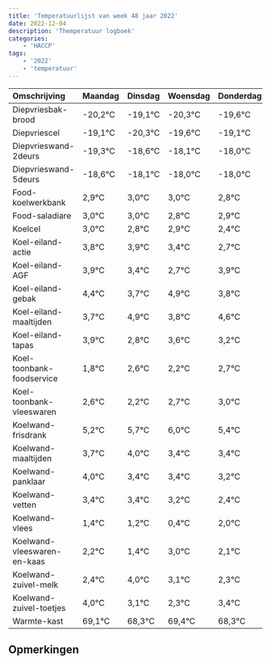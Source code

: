 ```yaml
---
title: 'Temperatuurlijst van week 48 jaar 2022'
date: 2022-12-04
description: 'Themperatuur logboek'
categories:
    - 'HACCP'
tags:
    - '2022'
    - 'temperatuur'
---
```

|Omschrijving|Maandag|Dinsdag|Woensdag|Donderdag|Vrijdag|Zaterdag|Zondag|
|:---|:---|:---|:---|:---|:---|:---|:---|
|Diepvriesbak-brood|-20,2°C|-19,1°C|-20,3°C|-19,6°C|-19,1°C|-19,0°C|-19,0°C|
|Diepvriescel|-19,1°C|-20,3°C|-19,6°C|-19,1°C|-19,0°C|-19,0°C|-19,2°C|
|Diepvrieswand-2deurs|-19,3°C|-18,6°C|-18,1°C|-18,0°C|-18,0°C|-18,2°C|-18,1°C|
|Diepvrieswand-5deurs|-18,6°C|-18,1°C|-18,0°C|-18,0°C|-18,2°C|-18,1°C|-18,6°C|
|Food-koelwerkbank|2,9°C|3,0°C|3,0°C|2,8°C|2,9°C|2,4°C|1,7°C|
|Food-saladiare|3,0°C|3,0°C|2,8°C|2,9°C|2,4°C|1,7°C|2,9°C|
|Koelcel|3,0°C|2,8°C|2,9°C|2,4°C|1,7°C|2,9°C|1,8°C|
|Koel-eiland-actie|3,8°C|3,9°C|3,4°C|2,7°C|3,9°C|2,8°C|3,6°C|
|Koel-eiland-AGF|3,9°C|3,4°C|2,7°C|3,9°C|2,8°C|3,6°C|3,2°C|
|Koel-eiland-gebak|4,4°C|3,7°C|4,9°C|3,8°C|4,6°C|4,2°C|4,7°C|
|Koel-eiland-maaltijden|3,7°C|4,9°C|3,8°C|4,6°C|4,2°C|4,7°C|5,0°C|
|Koel-eiland-tapas|3,9°C|2,8°C|3,6°C|3,2°C|3,7°C|4,0°C|3,4°C|
|Koel-toonbank-foodservice|1,8°C|2,6°C|2,2°C|2,7°C|3,0°C|2,4°C|2,4°C|
|Koel-toonbank-vleeswaren|2,6°C|2,2°C|2,7°C|3,0°C|2,4°C|2,4°C|2,2°C|
|Koelwand-frisdrank|5,2°C|5,7°C|6,0°C|5,4°C|5,4°C|5,2°C|4,4°C|
|Koelwand-maaltijden|3,7°C|4,0°C|3,4°C|3,4°C|3,2°C|2,4°C|4,0°C|
|Koelwand-panklaar|4,0°C|3,4°C|3,4°C|3,2°C|2,4°C|4,0°C|3,1°C|
|Koelwand-vetten|3,4°C|3,4°C|3,2°C|2,4°C|4,0°C|3,1°C|2,3°C|
|Koelwand-vlees|1,4°C|1,2°C|0,4°C|2,0°C|1,1°C|0,3°C|1,4°C|
|Koelwand-vleeswaren-en-kaas|2,2°C|1,4°C|3,0°C|2,1°C|1,3°C|2,4°C|1,3°C|
|Koelwand-zuivel-melk|2,4°C|4,0°C|3,1°C|2,3°C|3,4°C|2,3°C|3,3°C|
|Koelwand-zuivel-toetjes|4,0°C|3,1°C|2,3°C|3,4°C|2,3°C|3,3°C|4,0°C|
|Warmte-kast|69,1°C|68,3°C|69,4°C|68,3°C|69,3°C|70,0°C|68,8°C|

## Opmerkingen


